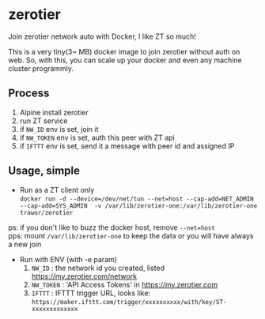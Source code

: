 # zerotier
Join zerotier network auto with Docker, I like ZT so much!

This is a very tiny(3~ MB) docker image to join zerotier without auth on web.
So, with this, you can scale up your docker and even any machine cluster programmly.

## Process
1. Alpine install zerotier
2. run ZT service
3. if `NW_ID` env is set, join it
4. if `NW_TOKEN` env is set, auth this peer with ZT api
5. if `IFTTT` env is set, send it a message with peer id and assigned IP

## Usage, simple

- Run as a ZT client only  
`docker run -d --device=/dev/net/tun --net=host --cap-add=NET_ADMIN --cap-add=SYS_ADMIN 
  -v /var/lib/zerotier-one:/var/lib/zerotier-one trawor/zerotier`

ps: if you don't like to buzz the docker host, remove `--net=host`  
pps: mount `/var/lib/zerotier-one` to keep the data or you will have always a new join

- Run with ENV (with -e param)  
  1. `NW_ID` : the network id you created, listed https://my.zerotier.com/network
  2. `NW_TOKEN` : 'API Access Tokens' in https://my.zerotier.com
  3. `IFTTT` : IFTTT trigger URL, looks like: `https://maker.ifttt.com/trigger/xxxxxxxxxx/with/key/ST-xxxxxxxxxxxxx`

